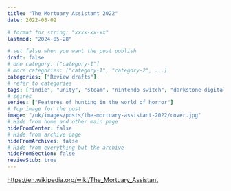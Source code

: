 ```yaml
---
title: "The Mortuary Assistant 2022"
date: 2022-08-02

# format for string: "xxxx-xx-xx"
lastmod: "2024-05-28"

# set false when you want the post publish
draft: false
# one category: ["category-1"]
# more categories: ["category-1", "category-2", ...]
categories: ["Review drafts"]
# refer to categories
tags: ["indie", "unity", "steam", "nintendo switch", "darkstone digital", "morgue", "pathologist", "expertise", "woman antagonist"]
# seires
series: ["Features of hunting in the world of horror"]
# Top image for the post
image: "/uk/images/posts/the-mortuary-assistant-2022/cover.jpg"
# Hide from home and other main page
hideFromCenter: false
# Hide from archive page
hideFromArchives: false
# Hide from everything but the archive
hideFromSection: false
reviewStub: true
---
```

https://en.wikipedia.org/wiki/The_Mortuary_Assistant
<!--more-->